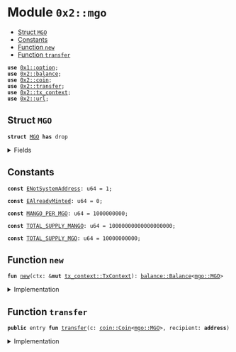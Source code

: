 
<a name="0x2_mgo"></a>

# Module `0x2::mgo`



-  [Struct `MGO`](#0x2_mgo_MGO)
-  [Constants](#@Constants_0)
-  [Function `new`](#0x2_mgo_new)
-  [Function `transfer`](#0x2_mgo_transfer)


<pre><code><b>use</b> <a href="../../dependencies/move-stdlib/option.md#0x1_option">0x1::option</a>;
<b>use</b> <a href="../../dependencies/mgo-framework/balance.md#0x2_balance">0x2::balance</a>;
<b>use</b> <a href="../../dependencies/mgo-framework/coin.md#0x2_coin">0x2::coin</a>;
<b>use</b> <a href="../../dependencies/mgo-framework/transfer.md#0x2_transfer">0x2::transfer</a>;
<b>use</b> <a href="../../dependencies/mgo-framework/tx_context.md#0x2_tx_context">0x2::tx_context</a>;
<b>use</b> <a href="../../dependencies/mgo-framework/url.md#0x2_url">0x2::url</a>;
</code></pre>



<a name="0x2_mgo_MGO"></a>

## Struct `MGO`



<pre><code><b>struct</b> <a href="../../dependencies/mgo-framework/mgo.md#0x2_mgo_MGO">MGO</a> <b>has</b> drop
</code></pre>



<details>
<summary>Fields</summary>


<dl>
<dt>
<code>dummy_field: bool</code>
</dt>
<dd>

</dd>
</dl>


</details>

<a name="@Constants_0"></a>

## Constants


<a name="0x2_mgo_ENotSystemAddress"></a>



<pre><code><b>const</b> <a href="../../dependencies/mgo-framework/mgo.md#0x2_mgo_ENotSystemAddress">ENotSystemAddress</a>: u64 = 1;
</code></pre>



<a name="0x2_mgo_EAlreadyMinted"></a>



<pre><code><b>const</b> <a href="../../dependencies/mgo-framework/mgo.md#0x2_mgo_EAlreadyMinted">EAlreadyMinted</a>: u64 = 0;
</code></pre>



<a name="0x2_mgo_MANGO_PER_MGO"></a>



<pre><code><b>const</b> <a href="../../dependencies/mgo-framework/mgo.md#0x2_mgo_MANGO_PER_MGO">MANGO_PER_MGO</a>: u64 = 1000000000;
</code></pre>



<a name="0x2_mgo_TOTAL_SUPPLY_MANGO"></a>



<pre><code><b>const</b> <a href="../../dependencies/mgo-framework/mgo.md#0x2_mgo_TOTAL_SUPPLY_MANGO">TOTAL_SUPPLY_MANGO</a>: u64 = 10000000000000000000;
</code></pre>



<a name="0x2_mgo_TOTAL_SUPPLY_MGO"></a>



<pre><code><b>const</b> <a href="../../dependencies/mgo-framework/mgo.md#0x2_mgo_TOTAL_SUPPLY_MGO">TOTAL_SUPPLY_MGO</a>: u64 = 10000000000;
</code></pre>



<a name="0x2_mgo_new"></a>

## Function `new`



<pre><code><b>fun</b> <a href="../../dependencies/mgo-framework/mgo.md#0x2_mgo_new">new</a>(ctx: &<b>mut</b> <a href="../../dependencies/mgo-framework/tx_context.md#0x2_tx_context_TxContext">tx_context::TxContext</a>): <a href="../../dependencies/mgo-framework/balance.md#0x2_balance_Balance">balance::Balance</a>&lt;<a href="../../dependencies/mgo-framework/mgo.md#0x2_mgo_MGO">mgo::MGO</a>&gt;
</code></pre>



<details>
<summary>Implementation</summary>


<pre><code><b>fun</b> <a href="../../dependencies/mgo-framework/mgo.md#0x2_mgo_new">new</a>(ctx: &<b>mut</b> TxContext): Balance&lt;<a href="../../dependencies/mgo-framework/mgo.md#0x2_mgo_MGO">MGO</a>&gt; {
    <b>assert</b>!(<a href="../../dependencies/mgo-framework/tx_context.md#0x2_tx_context_sender">tx_context::sender</a>(ctx) == @0x0, <a href="../../dependencies/mgo-framework/mgo.md#0x2_mgo_ENotSystemAddress">ENotSystemAddress</a>);
    <b>assert</b>!(<a href="../../dependencies/mgo-framework/tx_context.md#0x2_tx_context_epoch">tx_context::epoch</a>(ctx) == 0, <a href="../../dependencies/mgo-framework/mgo.md#0x2_mgo_EAlreadyMinted">EAlreadyMinted</a>);

    <b>let</b> (treasury, metadata) = <a href="../../dependencies/mgo-framework/coin.md#0x2_coin_create_currency">coin::create_currency</a>(
        <a href="../../dependencies/mgo-framework/mgo.md#0x2_mgo_MGO">MGO</a> {},
        9,
        b"<a href="../../dependencies/mgo-framework/mgo.md#0x2_mgo_MGO">MGO</a>",
        b"Mgo",
        // TODO: add appropriate description and logo <a href="../../dependencies/mgo-framework/url.md#0x2_url">url</a>
        b"",
        <a href="../../dependencies/move-stdlib/option.md#0x1_option_none">option::none</a>(),
        ctx
    );
    <a href="../../dependencies/mgo-framework/transfer.md#0x2_transfer_public_freeze_object">transfer::public_freeze_object</a>(metadata);
    <b>let</b> supply = <a href="../../dependencies/mgo-framework/coin.md#0x2_coin_treasury_into_supply">coin::treasury_into_supply</a>(treasury);
    <b>let</b> total_mgo = <a href="../../dependencies/mgo-framework/balance.md#0x2_balance_increase_supply">balance::increase_supply</a>(&<b>mut</b> supply, <a href="../../dependencies/mgo-framework/mgo.md#0x2_mgo_TOTAL_SUPPLY_MANGO">TOTAL_SUPPLY_MANGO</a>);
    <a href="../../dependencies/mgo-framework/balance.md#0x2_balance_destroy_supply">balance::destroy_supply</a>(supply);
    total_mgo
}
</code></pre>



</details>

<a name="0x2_mgo_transfer"></a>

## Function `transfer`



<pre><code><b>public</b> entry <b>fun</b> <a href="../../dependencies/mgo-framework/transfer.md#0x2_transfer">transfer</a>(c: <a href="../../dependencies/mgo-framework/coin.md#0x2_coin_Coin">coin::Coin</a>&lt;<a href="../../dependencies/mgo-framework/mgo.md#0x2_mgo_MGO">mgo::MGO</a>&gt;, recipient: <b>address</b>)
</code></pre>



<details>
<summary>Implementation</summary>


<pre><code><b>public</b> entry <b>fun</b> <a href="../../dependencies/mgo-framework/transfer.md#0x2_transfer">transfer</a>(c: <a href="../../dependencies/mgo-framework/coin.md#0x2_coin_Coin">coin::Coin</a>&lt;<a href="../../dependencies/mgo-framework/mgo.md#0x2_mgo_MGO">MGO</a>&gt;, recipient: <b>address</b>) {
    <a href="../../dependencies/mgo-framework/transfer.md#0x2_transfer_public_transfer">transfer::public_transfer</a>(c, recipient)
}
</code></pre>



</details>
